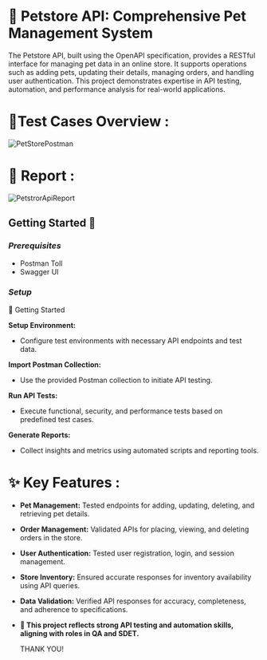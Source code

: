 
# 🐾 Petstore API: Comprehensive Pet Management System

The Petstore API, built using the OpenAPI specification, provides a RESTful interface for managing pet data in an online store. It supports operations such as adding pets, updating their details, managing orders, and handling user authentication. This project demonstrates expertise in API testing, automation, and performance analysis for real-world applications. 

# 📂Test Cases Overview :
 
![PetStorePostman](https://github.com/user-attachments/assets/93f674bc-81c0-40c5-a596-3183ee35cbcb)


# 💼 Report :
 
![PetstrorApiReport](https://github.com/user-attachments/assets/810d89ff-d717-4ffd-9c57-0d15a7bf32c6)


## Getting Started 🚀
### *Prerequisites*
- Postman Toll
- Swagger UI
  
### *Setup*
 🚀 Getting Started
 
**Setup Environment:**
- Configure test environments with necessary API endpoints and test data.

 **Import Postman Collection:**
- Use the provided Postman collection to initiate API testing.

**Run API Tests:**
- Execute functional, security, and performance tests based on predefined test cases.

**Generate Reports:**
- Collect insights and metrics using automated scripts and reporting tools.

# ✨ Key Features :

- **Pet Management:** Tested endpoints for adding, updating, deleting, and retrieving pet details.
  
- **Order Management:** Validated APIs for placing, viewing, and deleting orders in the store.
  
- **User Authentication:** Tested user registration, login, and session management.
 
- **Store Inventory:** Ensured accurate responses for inventory availability using API queries.
  
- **Data Validation:** Verified API responses for accuracy, completeness, and adherence to specifications.

 - **🚀 This project reflects strong API testing and automation skills, aligning with roles in QA and SDET.**

   THANK YOU!
